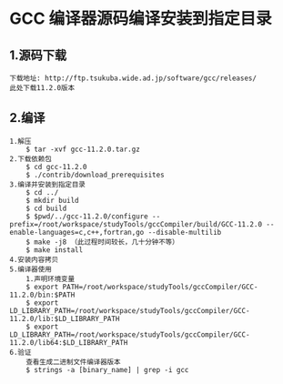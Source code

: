 # GCC 编译器源码编译安装到指定目录

## 1.源码下载
    下载地址: http://ftp.tsukuba.wide.ad.jp/software/gcc/releases/
    此处下载11.2.0版本

## 2.编译
    1.解压
        $ tar -xvf gcc-11.2.0.tar.gz
    2.下载依赖包
        $ cd gcc-11.2.0
        $ ./contrib/download_prerequisites
    3.编译并安装到指定目录
        $ cd ../
        $ mkdir build
        $ cd build
        $ $pwd/../gcc-11.2.0/configure --prefix=/root/workspace/studyTools/gccCompiler/build/GCC-11.2.0 --enable-languages=c,c++,fortran,go --disable-multilib
        $ make -j8 （此过程时间较长，几十分钟不等）
        $ make install
    4.安装内容拷贝
    5.编译器使用
        1.声明环境变量
        $ export PATH=/root/workspace/studyTools/gccCompiler/GCC-11.2.0/bin:$PATH
        $ export LD_LIBRARY_PATH=/root/workspace/studyTools/gccCompiler/GCC-11.2.0/lib:$LD_LIBRARY_PATH
        $ export LD_LIBRARY_PATH=/root/workspace/studyTools/gccCompiler/GCC-11.2.0/lib64:$LD_LIBRARY_PATH
    6.验证
        查看生成二进制文件编译器版本
        $ strings -a [binary_name] | grep -i gcc



